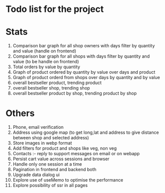 # Todo list for the project


# Stats 

1. Comparison bar graph for all shop owners with days filter by quantity and value (handle on frontend)
2. Comparison bar graph for all shops with days filter by quantity and value (to be handle on frontend)
3. Total orders by value by quantity
4. Graph of product ordered by quantity by value over days and product
5. Graph of product orderd from shops over days by quantity and by value
6. overall bestseller product, trending product
7. overall bestseller shop, trending shop 
8. overall bestseller product by shop, trending product by shop

# Others

1. Phone, email verification
2. Address using google map (to get long,lat and address to give distance between shop and selected address)
3. Store images in webp format
4. Add filters for product and shops like veg, non veg
5. Contacts :- reply to support messages on email or on webapp
6. Persist cart value across sessions and browser
7. Handle only one session at a time
8. Pagination in frontend and backend both
9. Upgrade data dialog ui
10. Explore use of useMemo to optimise the performance
11. Explore possibility of ssr in all pages

